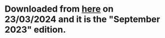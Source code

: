 # Downloaded from [here](https://learn.microsoft.com/en-us/windows/client-management/mdm/configuration-service-provider-ddf) on 23/03/2024 and it is the "September 2023" edition.